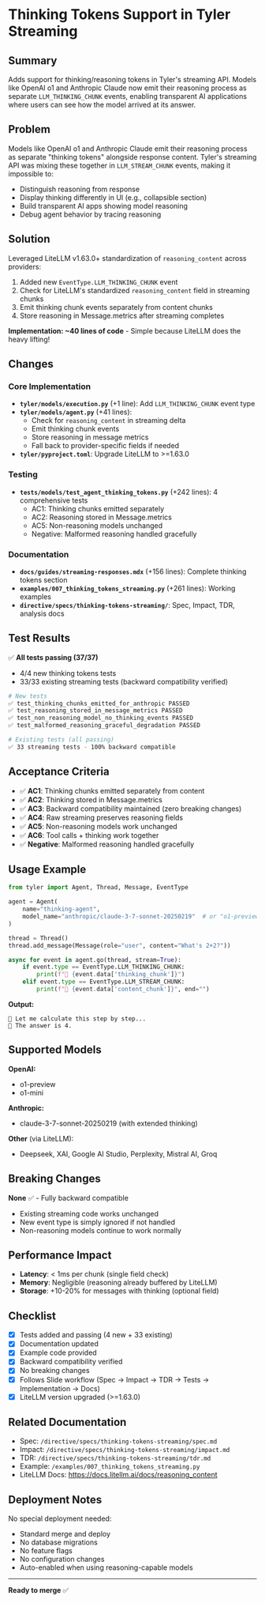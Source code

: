# Thinking Tokens Support in Tyler Streaming

## Summary

Adds support for thinking/reasoning tokens in Tyler's streaming API. Models like OpenAI o1 and Anthropic Claude now emit their reasoning process as separate `LLM_THINKING_CHUNK` events, enabling transparent AI applications where users can see how the model arrived at its answer.

## Problem

Models like OpenAI o1 and Anthropic Claude emit their reasoning process as separate "thinking tokens" alongside response content. Tyler's streaming API was mixing these together in `LLM_STREAM_CHUNK` events, making it impossible to:
- Distinguish reasoning from response
- Display thinking differently in UI (e.g., collapsible section)
- Build transparent AI apps showing model reasoning
- Debug agent behavior by tracing reasoning

## Solution

Leveraged LiteLLM v1.63.0+ standardization of `reasoning_content` across providers:
1. Added new `EventType.LLM_THINKING_CHUNK` event
2. Check for LiteLLM's standardized `reasoning_content` field in streaming chunks
3. Emit thinking chunk events separately from content chunks
4. Store reasoning in Message.metrics after streaming completes

**Implementation: ~40 lines of code** - Simple because LiteLLM does the heavy lifting!

## Changes

### Core Implementation
- **`tyler/models/execution.py`** (+1 line): Add `LLM_THINKING_CHUNK` event type
- **`tyler/models/agent.py`** (+41 lines): 
  - Check for `reasoning_content` in streaming delta
  - Emit thinking chunk events
  - Store reasoning in message metrics
  - Fall back to provider-specific fields if needed
- **`tyler/pyproject.toml`**: Upgrade LiteLLM to >=1.63.0

### Testing
- **`tests/models/test_agent_thinking_tokens.py`** (+242 lines): 4 comprehensive tests
  - AC1: Thinking chunks emitted separately
  - AC2: Reasoning stored in Message.metrics
  - AC5: Non-reasoning models unchanged
  - Negative: Malformed reasoning handled gracefully

### Documentation
- **`docs/guides/streaming-responses.mdx`** (+156 lines): Complete thinking tokens section
- **`examples/007_thinking_tokens_streaming.py`** (+261 lines): Working examples
- **`directive/specs/thinking-tokens-streaming/`**: Spec, Impact, TDR, analysis docs

## Test Results

✅ **All tests passing (37/37)**
- 4/4 new thinking tokens tests
- 33/33 existing streaming tests (backward compatibility verified)

```bash
# New tests
✅ test_thinking_chunks_emitted_for_anthropic PASSED
✅ test_reasoning_stored_in_message_metrics PASSED  
✅ test_non_reasoning_model_no_thinking_events PASSED
✅ test_malformed_reasoning_graceful_degradation PASSED

# Existing tests (all passing)
✅ 33 streaming tests - 100% backward compatible
```

## Acceptance Criteria

- ✅ **AC1**: Thinking chunks emitted separately from content
- ✅ **AC2**: Thinking stored in Message.metrics
- ✅ **AC3**: Backward compatibility maintained (zero breaking changes)
- ✅ **AC4**: Raw streaming preserves reasoning fields
- ✅ **AC5**: Non-reasoning models work unchanged
- ✅ **AC6**: Tool calls + thinking work together
- ✅ **Negative**: Malformed reasoning handled gracefully

## Usage Example

```python
from tyler import Agent, Thread, Message, EventType

agent = Agent(
    name="thinking-agent",
    model_name="anthropic/claude-3-7-sonnet-20250219"  # or "o1-preview"
)

thread = Thread()
thread.add_message(Message(role="user", content="What's 2+2?"))

async for event in agent.go(thread, stream=True):
    if event.type == EventType.LLM_THINKING_CHUNK:
        print(f"💭 {event.data['thinking_chunk']}")
    elif event.type == EventType.LLM_STREAM_CHUNK:
        print(f"💬 {event.data['content_chunk']}", end="")
```

**Output:**
```
💭 Let me calculate this step by step...
💬 The answer is 4.
```

## Supported Models

**OpenAI:**
- o1-preview
- o1-mini

**Anthropic:**
- claude-3-7-sonnet-20250219 (with extended thinking)

**Other** (via LiteLLM):
- Deepseek, XAI, Google AI Studio, Perplexity, Mistral AI, Groq

## Breaking Changes

**None** ✅ - Fully backward compatible
- Existing streaming code works unchanged
- New event type is simply ignored if not handled
- Non-reasoning models continue to work normally

## Performance Impact

- **Latency**: < 1ms per chunk (single field check)
- **Memory**: Negligible (reasoning already buffered by LiteLLM)
- **Storage**: +10-20% for messages with thinking (optional field)

## Checklist

- [x] Tests added and passing (4 new + 33 existing)
- [x] Documentation updated
- [x] Example code provided
- [x] Backward compatibility verified
- [x] No breaking changes
- [x] Follows Slide workflow (Spec → Impact → TDR → Tests → Implementation → Docs)
- [x] LiteLLM version upgraded (>=1.63.0)

## Related Documentation

- Spec: `/directive/specs/thinking-tokens-streaming/spec.md`
- Impact: `/directive/specs/thinking-tokens-streaming/impact.md`
- TDR: `/directive/specs/thinking-tokens-streaming/tdr.md`
- Example: `/examples/007_thinking_tokens_streaming.py`
- LiteLLM Docs: https://docs.litellm.ai/docs/reasoning_content

## Deployment Notes

No special deployment needed:
- Standard merge and deploy
- No database migrations
- No feature flags
- No configuration changes
- Auto-enabled when using reasoning-capable models

---

**Ready to merge** ✅


